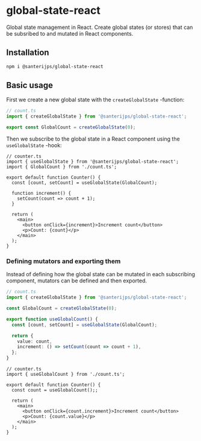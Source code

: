 # global-state-react

Global state management in React. Create global states (or stores) that can be subsribed to and mutated in React components.

## Installation

```sh
npm i @santerijps/global-state-react
```

## Basic usage

First we create a new global state with the `createGlobalState` -function:

```ts
// count.ts
import { createGlobalState } from '@santerijps/global-state-react';

export const GlobalCount = createGlobalState(0);
```

Then we subscribe to the global state in a React component using the `useGlobalState` -hook:

```tsx
// counter.ts
import { useGlobalState } from '@santerijps/global-state-react';
import { GlobalCount } from './count.ts';

export default function Counter() {
  const [count, setCount] = useGlobalState(GlobalCount);

  function increment() {
    setCount(count => count + 1);
  }

  return (
    <main>
      <button onClick={increment}>Increment count</button>
      <p>Count: {count}</p>
    </main>
  );
}
```

### Defining mutators and exporting them

Instead of defining how the global state can be mutated in each subscribing component, mutators can be defined and then exported.

```ts
// count.ts
import { createGlobalState } from '@santerijps/global-state-react';

const GlobalCount = createGlobalState(0);

export function useGlobalCount() {
  const [count, setCount] = useGlobalState(GlobalCount);

  return {
    value: count,
    increment: () => setCount(count => count + 1),
  };
}
```

```tsx
// counter.ts
import { useGlobalCount } from './count.ts';

export default function Counter() {
  const count = useGlobalCount();;

  return (
    <main>
      <button onClick={count.increment}>Increment count</button>
      <p>Count: {count.value}</p>
    </main>
  );
}
```
